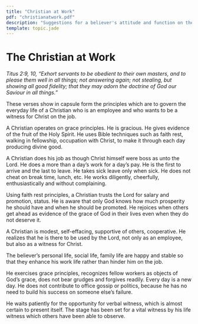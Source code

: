 ```yaml
---
title: "Christian at Work"
pdf: "christianatwork.pdf"
description: "Suggestions for a believer's attitude and function on the job."
template: topic.jade
---
```



The Christian at Work
=====================

*Titus 2:9, 10, “Exhort servants to be obedient to their own masters,
and to please them well in all things; not answering again; not
stealing, but showing all good fidelity; that they may adorn the
doctrine of God our Saviour in all things.”*

These verses show in capsule form the principles which are to govern the
everyday life of a Christian who is an employee and who wants to be a
witness for Christ on the job.

A Christian operates on grace principles. He is gracious. He gives
evidence of the fruit of the Holy Spirit. He uses Bible techniques such
as faith rest, walking in fellowship, occupation with Christ, to make it
through each day producing divine good.

A Christian does his job as though Christ himself were boss as unto the
Lord. He does a more than a day’s work for a day’s pay. He is the first
to arrive and the last to leave. He takes sick leave only when sick. He
does not cheat on break time, lunch, etc. He works diligently,
cheerfully, enthusiastically and without complaining.

Using faith rest principles, a Christian trusts the Lord for salary and
promotion, status. He is aware that only God knows how much prosperity
he should have and when he should be promoted. He rejoices when others
get ahead as evidence of the grace of God in their lives even when they
do not deserve it.

A Christian is modest, self-effacing, supportive of others, cooperative.
He realizes that he is there to be used by the Lord, not only as an
employee, but also as a witness for Christ.

The believer’s personal life, social life, family life are happy and
stable so that they enhance his work life rather than hinder him on the
job.

He exercises grace principles, recognizes fellow workers as objects of
God’s grace, does not bear grudges and forgives readily. Every day is a
new day. He does not contribute to office gossip or politics, because he
has no need to build his success on someone else’s failure.

He waits patiently for the opportunity for verbal witness, which is
almost certain to present itself. The stage has been set for a vital
witness by his life witness which others have been able to observe.

